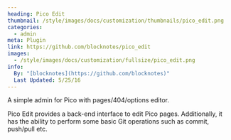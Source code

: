 ```yaml
---
heading: Pico Edit
thumbnail: /style/images/docs/customization/thumbnails/pico_edit.png
categories:
  - admin
meta: Plugin
link: https://github.com/blocknotes/pico_edit
images:
  - /style/images/docs/customization/fullsize/pico_edit.png
info:
  By: "[blocknotes](https://github.com/blocknotes)"
  Last Updated: 5/25/16
---
```

A simple admin for Pico with pages/404/options editor.

Pico Edit provides a back-end interface to edit Pico pages. Additionally, it has the ability to perform some basic Git operations such as commit, push/pull etc.
